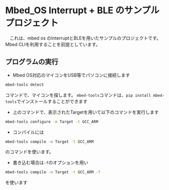 # Mbed_OS Interrupt + BLE のサンプルプロジェクト
　これは、mbed os のInterruptとBLEを用いたサンプルのプロジェクトです。
Mbed CLIを利用することを前提としています。

## プログラムの実行
- Mbed OS対応のマイコンをUSB等でパソコンに接続します
```zsh
mbed-tools detect
```

コマンドで、マイコンを探します。
`mbed-tools`コマンドは、`pip install mbed-tools`でインストールすることができます
- 上のコマンドで、表示されたTargetを用いて以下のコマンドを実行します
```zsh
mbed-tools configure -m Target -t GCC_ARM
```
- コンパイルには
```zsh
mbed-tools compile -m Target -t GCC_ARM
```
のコマンドを使います。

- 書き込む場合は`-f`のオプションを用い
```zsh
mbed-tools compile -m Target -t GCC_ARM -f
```
を使います

